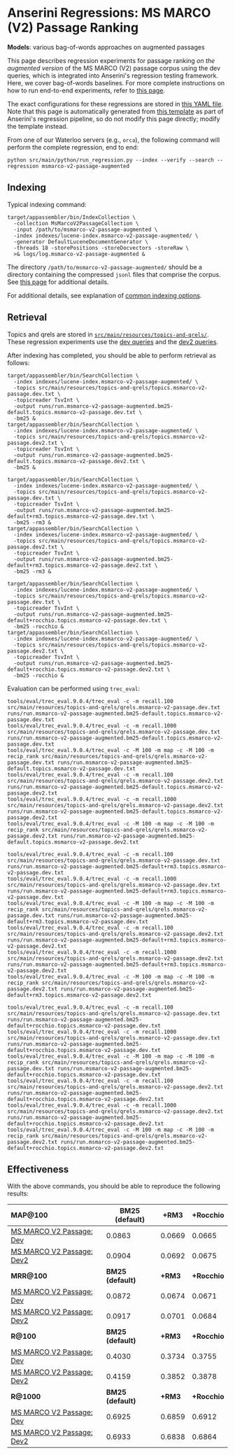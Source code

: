 # Anserini Regressions: MS MARCO (V2) Passage Ranking

**Models**: various bag-of-words approaches on augmented passages

This page describes regression experiments for passage ranking _on the augmented version_ of the MS MARCO (V2) passage corpus using the dev queries, which is integrated into Anserini's regression testing framework.
Here, we cover bag-of-words baselines.
For more complete instructions on how to run end-to-end experiments, refer to [this page](experiments-msmarco-v2.md).

The exact configurations for these regressions are stored in [this YAML file](../src/main/resources/regression/msmarco-v2-passage-augmented.yaml).
Note that this page is automatically generated from [this template](../src/main/resources/docgen/templates/msmarco-v2-passage-augmented.template) as part of Anserini's regression pipeline, so do not modify this page directly; modify the template instead.

From one of our Waterloo servers (e.g., `orca`), the following command will perform the complete regression, end to end:

```
python src/main/python/run_regression.py --index --verify --search --regression msmarco-v2-passage-augmented
```

## Indexing

Typical indexing command:

```
target/appassembler/bin/IndexCollection \
  -collection MsMarcoV2PassageCollection \
  -input /path/to/msmarco-v2-passage-augmented \
  -index indexes/lucene-index.msmarco-v2-passage-augmented/ \
  -generator DefaultLuceneDocumentGenerator \
  -threads 18 -storePositions -storeDocvectors -storeRaw \
  >& logs/log.msmarco-v2-passage-augmented &
```

The directory `/path/to/msmarco-v2-passage-augmented/` should be a directory containing the compressed `jsonl` files that comprise the corpus.
See [this page](experiments-msmarco-v2.md) for additional details.

For additional details, see explanation of [common indexing options](common-indexing-options.md).

## Retrieval

Topics and qrels are stored in [`src/main/resources/topics-and-qrels/`](../src/main/resources/topics-and-qrels/).
These regression experiments use the [dev queries](../src/main/resources/topics-and-qrels/topics.msmarco-v2-passage.dev.txt) and the [dev2 queries](../src/main/resources/topics-and-qrels/topics.msmarco-v2-passage.dev2.txt).

After indexing has completed, you should be able to perform retrieval as follows:

```
target/appassembler/bin/SearchCollection \
  -index indexes/lucene-index.msmarco-v2-passage-augmented/ \
  -topics src/main/resources/topics-and-qrels/topics.msmarco-v2-passage.dev.txt \
  -topicreader TsvInt \
  -output runs/run.msmarco-v2-passage-augmented.bm25-default.topics.msmarco-v2-passage.dev.txt \
  -bm25 &
target/appassembler/bin/SearchCollection \
  -index indexes/lucene-index.msmarco-v2-passage-augmented/ \
  -topics src/main/resources/topics-and-qrels/topics.msmarco-v2-passage.dev2.txt \
  -topicreader TsvInt \
  -output runs/run.msmarco-v2-passage-augmented.bm25-default.topics.msmarco-v2-passage.dev2.txt \
  -bm25 &

target/appassembler/bin/SearchCollection \
  -index indexes/lucene-index.msmarco-v2-passage-augmented/ \
  -topics src/main/resources/topics-and-qrels/topics.msmarco-v2-passage.dev.txt \
  -topicreader TsvInt \
  -output runs/run.msmarco-v2-passage-augmented.bm25-default+rm3.topics.msmarco-v2-passage.dev.txt \
  -bm25 -rm3 &
target/appassembler/bin/SearchCollection \
  -index indexes/lucene-index.msmarco-v2-passage-augmented/ \
  -topics src/main/resources/topics-and-qrels/topics.msmarco-v2-passage.dev2.txt \
  -topicreader TsvInt \
  -output runs/run.msmarco-v2-passage-augmented.bm25-default+rm3.topics.msmarco-v2-passage.dev2.txt \
  -bm25 -rm3 &

target/appassembler/bin/SearchCollection \
  -index indexes/lucene-index.msmarco-v2-passage-augmented/ \
  -topics src/main/resources/topics-and-qrels/topics.msmarco-v2-passage.dev.txt \
  -topicreader TsvInt \
  -output runs/run.msmarco-v2-passage-augmented.bm25-default+rocchio.topics.msmarco-v2-passage.dev.txt \
  -bm25 -rocchio &
target/appassembler/bin/SearchCollection \
  -index indexes/lucene-index.msmarco-v2-passage-augmented/ \
  -topics src/main/resources/topics-and-qrels/topics.msmarco-v2-passage.dev2.txt \
  -topicreader TsvInt \
  -output runs/run.msmarco-v2-passage-augmented.bm25-default+rocchio.topics.msmarco-v2-passage.dev2.txt \
  -bm25 -rocchio &
```

Evaluation can be performed using `trec_eval`:

```
tools/eval/trec_eval.9.0.4/trec_eval -c -m recall.100 src/main/resources/topics-and-qrels/qrels.msmarco-v2-passage.dev.txt runs/run.msmarco-v2-passage-augmented.bm25-default.topics.msmarco-v2-passage.dev.txt
tools/eval/trec_eval.9.0.4/trec_eval -c -m recall.1000 src/main/resources/topics-and-qrels/qrels.msmarco-v2-passage.dev.txt runs/run.msmarco-v2-passage-augmented.bm25-default.topics.msmarco-v2-passage.dev.txt
tools/eval/trec_eval.9.0.4/trec_eval -c -M 100 -m map -c -M 100 -m recip_rank src/main/resources/topics-and-qrels/qrels.msmarco-v2-passage.dev.txt runs/run.msmarco-v2-passage-augmented.bm25-default.topics.msmarco-v2-passage.dev.txt
tools/eval/trec_eval.9.0.4/trec_eval -c -m recall.100 src/main/resources/topics-and-qrels/qrels.msmarco-v2-passage.dev2.txt runs/run.msmarco-v2-passage-augmented.bm25-default.topics.msmarco-v2-passage.dev2.txt
tools/eval/trec_eval.9.0.4/trec_eval -c -m recall.1000 src/main/resources/topics-and-qrels/qrels.msmarco-v2-passage.dev2.txt runs/run.msmarco-v2-passage-augmented.bm25-default.topics.msmarco-v2-passage.dev2.txt
tools/eval/trec_eval.9.0.4/trec_eval -c -M 100 -m map -c -M 100 -m recip_rank src/main/resources/topics-and-qrels/qrels.msmarco-v2-passage.dev2.txt runs/run.msmarco-v2-passage-augmented.bm25-default.topics.msmarco-v2-passage.dev2.txt

tools/eval/trec_eval.9.0.4/trec_eval -c -m recall.100 src/main/resources/topics-and-qrels/qrels.msmarco-v2-passage.dev.txt runs/run.msmarco-v2-passage-augmented.bm25-default+rm3.topics.msmarco-v2-passage.dev.txt
tools/eval/trec_eval.9.0.4/trec_eval -c -m recall.1000 src/main/resources/topics-and-qrels/qrels.msmarco-v2-passage.dev.txt runs/run.msmarco-v2-passage-augmented.bm25-default+rm3.topics.msmarco-v2-passage.dev.txt
tools/eval/trec_eval.9.0.4/trec_eval -c -M 100 -m map -c -M 100 -m recip_rank src/main/resources/topics-and-qrels/qrels.msmarco-v2-passage.dev.txt runs/run.msmarco-v2-passage-augmented.bm25-default+rm3.topics.msmarco-v2-passage.dev.txt
tools/eval/trec_eval.9.0.4/trec_eval -c -m recall.100 src/main/resources/topics-and-qrels/qrels.msmarco-v2-passage.dev2.txt runs/run.msmarco-v2-passage-augmented.bm25-default+rm3.topics.msmarco-v2-passage.dev2.txt
tools/eval/trec_eval.9.0.4/trec_eval -c -m recall.1000 src/main/resources/topics-and-qrels/qrels.msmarco-v2-passage.dev2.txt runs/run.msmarco-v2-passage-augmented.bm25-default+rm3.topics.msmarco-v2-passage.dev2.txt
tools/eval/trec_eval.9.0.4/trec_eval -c -M 100 -m map -c -M 100 -m recip_rank src/main/resources/topics-and-qrels/qrels.msmarco-v2-passage.dev2.txt runs/run.msmarco-v2-passage-augmented.bm25-default+rm3.topics.msmarco-v2-passage.dev2.txt

tools/eval/trec_eval.9.0.4/trec_eval -c -m recall.100 src/main/resources/topics-and-qrels/qrels.msmarco-v2-passage.dev.txt runs/run.msmarco-v2-passage-augmented.bm25-default+rocchio.topics.msmarco-v2-passage.dev.txt
tools/eval/trec_eval.9.0.4/trec_eval -c -m recall.1000 src/main/resources/topics-and-qrels/qrels.msmarco-v2-passage.dev.txt runs/run.msmarco-v2-passage-augmented.bm25-default+rocchio.topics.msmarco-v2-passage.dev.txt
tools/eval/trec_eval.9.0.4/trec_eval -c -M 100 -m map -c -M 100 -m recip_rank src/main/resources/topics-and-qrels/qrels.msmarco-v2-passage.dev.txt runs/run.msmarco-v2-passage-augmented.bm25-default+rocchio.topics.msmarco-v2-passage.dev.txt
tools/eval/trec_eval.9.0.4/trec_eval -c -m recall.100 src/main/resources/topics-and-qrels/qrels.msmarco-v2-passage.dev2.txt runs/run.msmarco-v2-passage-augmented.bm25-default+rocchio.topics.msmarco-v2-passage.dev2.txt
tools/eval/trec_eval.9.0.4/trec_eval -c -m recall.1000 src/main/resources/topics-and-qrels/qrels.msmarco-v2-passage.dev2.txt runs/run.msmarco-v2-passage-augmented.bm25-default+rocchio.topics.msmarco-v2-passage.dev2.txt
tools/eval/trec_eval.9.0.4/trec_eval -c -M 100 -m map -c -M 100 -m recip_rank src/main/resources/topics-and-qrels/qrels.msmarco-v2-passage.dev2.txt runs/run.msmarco-v2-passage-augmented.bm25-default+rocchio.topics.msmarco-v2-passage.dev2.txt
```

## Effectiveness

With the above commands, you should be able to reproduce the following results:

| **MAP@100**                                                                                                  | **BM25 (default)**| **+RM3**  | **+Rocchio**|
|:-------------------------------------------------------------------------------------------------------------|-----------|-----------|-----------|
| [MS MARCO V2 Passage: Dev](https://microsoft.github.io/msmarco/TREC-Deep-Learning.html)                      | 0.0863    | 0.0669    | 0.0665    |
| [MS MARCO V2 Passage: Dev2](https://microsoft.github.io/msmarco/TREC-Deep-Learning.html)                     | 0.0904    | 0.0692    | 0.0675    |
| **MRR@100**                                                                                                  | **BM25 (default)**| **+RM3**  | **+Rocchio**|
| [MS MARCO V2 Passage: Dev](https://microsoft.github.io/msmarco/TREC-Deep-Learning.html)                      | 0.0872    | 0.0674    | 0.0671    |
| [MS MARCO V2 Passage: Dev2](https://microsoft.github.io/msmarco/TREC-Deep-Learning.html)                     | 0.0917    | 0.0701    | 0.0684    |
| **R@100**                                                                                                    | **BM25 (default)**| **+RM3**  | **+Rocchio**|
| [MS MARCO V2 Passage: Dev](https://microsoft.github.io/msmarco/TREC-Deep-Learning.html)                      | 0.4030    | 0.3734    | 0.3755    |
| [MS MARCO V2 Passage: Dev2](https://microsoft.github.io/msmarco/TREC-Deep-Learning.html)                     | 0.4159    | 0.3852    | 0.3878    |
| **R@1000**                                                                                                   | **BM25 (default)**| **+RM3**  | **+Rocchio**|
| [MS MARCO V2 Passage: Dev](https://microsoft.github.io/msmarco/TREC-Deep-Learning.html)                      | 0.6925    | 0.6859    | 0.6912    |
| [MS MARCO V2 Passage: Dev2](https://microsoft.github.io/msmarco/TREC-Deep-Learning.html)                     | 0.6933    | 0.6838    | 0.6864    |
